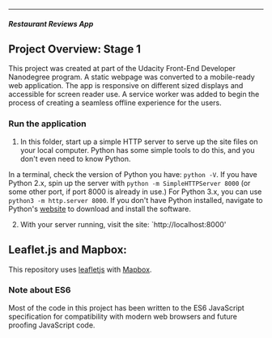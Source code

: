 
---
#### _Restaurant Reviews App_

## Project Overview: Stage 1

This project was created at part of the Udacity Front-End Developer Nanodegree program. A static webpage was converted to a mobile-ready web application. The app is responsive on different sized displays and accessible for screen reader use. A service worker was added to begin the process of creating a seamless offline experience for the users.


### Run the application

1. In this folder, start up a simple HTTP server to serve up the site files on your local computer. Python has some simple tools to do this, and you don't even need to know Python. 

In a terminal, check the version of Python you have: `python -V`. If you have Python 2.x, spin up the server with `python -m SimpleHTTPServer 8000` (or some other port, if port 8000 is already in use.) For Python 3.x, you can use `python3 -m http.server 8000`. If you don't have Python installed, navigate to Python's [website](https://www.python.org/) to download and install the software.

2. With your server running, visit the site: `http://localhost:8000'

## Leaflet.js and Mapbox:

This repository uses [leafletjs](https://leafletjs.com/) with [Mapbox](https://www.mapbox.com/).

### Note about ES6

Most of the code in this project has been written to the ES6 JavaScript specification for compatibility with modern web browsers and future proofing JavaScript code.
